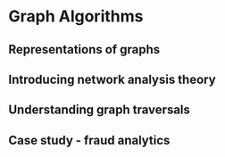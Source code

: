 # Graph Algorithms

## Representations of graphs

## Introducing network analysis theory

## Understanding graph traversals

## Case study - fraud analytics